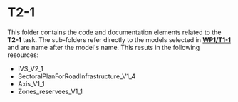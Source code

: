 # T2-1

This folder contains the code and documentation elements related to the **T2-1** task.
The sub-folders refer directly to the models selected in [**WP1/T1-1**](https://github.com/MediaComem/FGDM4GS/tree/main/WP1/T1-1#results) and are name after the model's name.
This resuts in the following resources:

- IVS_V2_1
- SectoralPlanForRoadInfrastructure_V1_4
- Axis_V1_1
- Zones_reservees_V1_1